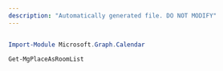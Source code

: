 ```yaml
---
description: "Automatically generated file. DO NOT MODIFY"
---
```


```powershell

Import-Module Microsoft.Graph.Calendar

Get-MgPlaceAsRoomList

```